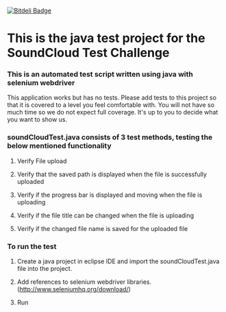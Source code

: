 [![Bitdeli Badge](https://d2weczhvl823v0.cloudfront.net/sandeshp7/challenge-solution-java-selenium/trend.png)](https://bitdeli.com/free "Bitdeli Badge")

# This is the java test project for the SoundCloud Test Challenge

### This is an automated test script written using java with selenium webdriver

This application works but has no tests. Please add tests to this project so that
it is covered to a level you feel comfortable with. You will not have so much
time so we do not expect full coverage. It's up to you to decide what you want
to show us.

### soundCloudTest.java consists of 3 test methods, testing the below mentioned functionality

1. Verify File upload

2. Verify that the saved path is displayed when the file is successfully uploaded

3. Verify if the progress bar is displayed and moving when the file is uploading

4. Verify if the file title can be changed when the file is uploading

5. Verify if the changed file name is saved for the uploaded file

### To run the test

1. Create a java project in eclipse IDE and import the soundCloudTest.java file into the project.

2. Add references to selenium webdriver libraries. (http://www.seleniumhq.org/download/)

3. Run


